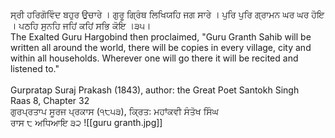 ਸ੍ਰੀ ਹਰਿਗੋਵਿੰਦ ਬਹੁਰ ਉਚਾਰੇ । ਗੁਰੂ ਗ੍ਰਿੰਥ ਲਿਖਿਯਹਿ ਜਗ ਸਾਰੇ । 
ਪੁਰਿ ਪੁਰਿ ਗ੍ਰਾਮਨ ਘਰ ਘਰ ਹੋਇ । ਪਠਹਿ ਸੁਨਹਿ ਜਹਿਂ ਕਹਿਂ ਸਭਿ ਕੋਇ ।੩੫।⁣  
The Exalted Guru Hargobind then proclaimed, "Guru Granth Sahib will be written all around the world, there will be copies in every village, city and within all households. Wherever one will go there it will be recited and listened to."⁣  
⁣  
Gurpratap Suraj Prakash (1843), author: the Great Poet Santokh Singh⁣  
Raas 8, Chapter 32⁣  
ਗੁਰਪ੍ਰਤਾਪ ਸੂਰਜ ਪ੍ਰਕਾਸ (੧੮੫੩), ਕ੍ਰਿਤ: ਮਹਾਂਕਵੀ ਸੰਤੋਖ ਸਿੰਘ ⁣  
ਰਾਸ ੮ ਅਧਿਆਇ ੩੨
![[guru granth.jpg]]